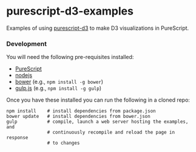 # purescript-d3-examples

Examples of using [purescript-d3](http://github.com/pelotom/purescript-d3) to make D3 visualizations in PureScript.

### Development

You will need the following pre-requisites installed:

*  [PureScript](http://www.purescript.org/)
*  [nodejs](http://nodejs.org/)
*  [bower](http://bower.io/) (e.g., `npm install -g bower`)
*  [gulp.js](http://gulpjs.com/) (e.g., `npm install -g gulp`)

Once you have these installed you can run the following in a cloned repo:

```
npm install    # install dependencies from package.json
bower update   # install dependencies from bower.json
gulp           # compile, launch a web server hosting the examples, and
               # continuously recompile and reload the page in response
               # to changes
```
